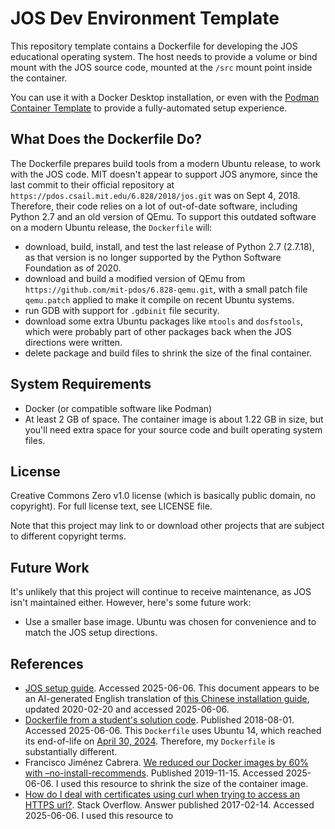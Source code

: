 # JOS Dev Environment Template

This repository template contains a Dockerfile for developing the JOS educational operating system. The host needs to provide a volume or bind mount with the JOS source code, mounted at the `/src` mount point inside the container.

You can use it with a Docker Desktop installation, or even with the [Podman Container Template](https://github.com/bytes-that-rhyme/project-template-linux-build-container) to provide a fully-automated setup experience.

## What Does the Dockerfile Do?

The Dockerfile prepares build tools from a modern Ubuntu release, to work with the JOS code. MIT doesn't appear to support JOS anymore, since the last commit to their official repository at `https://pdos.csail.mit.edu/6.828/2018/jos.git` was on Sept 4, 2018. Therefore, their code relies on a lot of out-of-date software, including Python 2.7 and an old version of QEmu. To support this outdated software on a modern Ubuntu release, the `Dockerfile` will:

  - download, build, install, and test the last release of Python 2.7 (2.7.18), as that version is no longer supported by the Python Software Foundation as of 2020.
  - download and build a modified version of QEmu from `https://github.com/mit-pdos/6.828-qemu.git`, with a small patch file `qemu.patch` applied to make it compile on recent Ubuntu systems.
  - run GDB with support for `.gdbinit` file security.
  - download some extra Ubuntu packages like `mtools` and `dosfstools`, which were probably part of other packages back when the JOS directions were written.
  - delete package and build files to shrink the size of the final container.

## System Requirements

  - Docker (or compatible software like Podman)
  - At least 2 GB of space. The container image is about 1.22 GB in size, but you'll need extra space for your source code and built operating system files.

## License

Creative Commons Zero v1.0 license (which is basically public domain, no copyright). For full license text, see LICENSE file.

Note that this project may link to or download other projects that are subject to different copyright terms.

## Future Work

It's unlikely that this project will continue to receive maintenance, as JOS isn't maintained either. However, here's some future work:

  - Use a smaller base image. Ubuntu was chosen for convenience and to match the JOS setup directions.

## References

  - [JOS setup guide](https://deepwiki.com/woai3c/MIT6.828/1.1-installation-and-setup). Accessed 2025-06-06. This document appears to be an AI-generated English translation of [this Chinese installation guide](https://github.com/woai3c/MIT6.828/blob/4a51f62b/docs/install.md), updated 2020-02-20 and accessed 2025-06-06.
  - [Dockerfile from a student's solution code](https://github.com/phlalx/jos/blob/master/Dockerfile). Published 2018-08-01. Accessed 2025-06-06. This `Dockerfile` uses Ubuntu 14, which reached its end-of-life on [April 30, 2024](https://canonical.com/blog/ubuntu-14-04-and-16-04-lifecycle-extended-to-ten-years). Therefore, my `Dockerfile` is substantially different.
  - Francisco Jiménez Cabrera. [We reduced our Docker images by 60% with –no-install-recommends](https://ubuntu.com/blog/we-reduced-our-docker-images-by-60-with-no-install-recommends). Published 2019-11-15. Accessed 2025-06-06. I used this resource to shrink the size of the container image.
  - [How do I deal with certificates using curl when trying to access an HTTPS url?](https://stackoverflow.com/a/13400988). Stack Overflow. Answer published 2017-02-14. Accessed 2025-06-06. I used this resource to 

